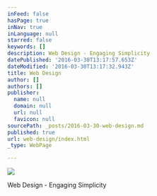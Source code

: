 ```yaml
---
inFeed: false
hasPage: true
inNav: true
inLanguage: null
starred: false
keywords: []
description: Web Design - Engaging Simplicity
datePublished: '2016-03-30T13:17:57.653Z'
dateModified: '2016-03-30T13:17:32.943Z'
title: Web Design
author: []
authors: []
publisher:
  name: null
  domain: null
  url: null
  favicon: null
sourcePath: _posts/2016-03-30-web-design.md
published: true
url: web-design/index.html
_type: WebPage

---
```

![](https://the-grid-user-content.s3-us-west-2.amazonaws.com/3555fcda-3c71-4f72-b0be-09edb78d8aeb.jpg)

Web Design - Engaging Simplicity